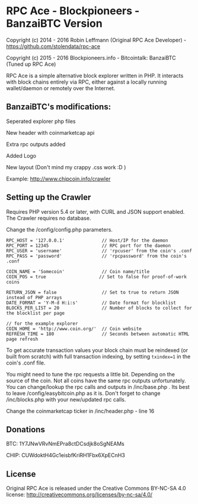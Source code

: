 RPC Ace - Blockpioneers - BanzaiBTC Version
==============================

Copyright (c) 2014 - 2016 Robin Leffmann (Original RPC Ace Developer) - https://github.com/stolendata/rpc-ace 

Copyright (c) 2015 - 2016 Blockpioneers.info - Bitcointalk: BanzaiBTC (Tuned up RPC Ace)

RPC Ace is a simple alternative block explorer written in PHP. It interacts with block chains entirely via RPC, either against a locally running wallet/daemon or remotely over the Internet.


BanzaiBTC's modifications:
------------------
Seperated explorer php files

New header with coinmarketcap api

Extra rpc outputs added

Added Logo

New layout (Don't mind my crappy .css work :D )


Example: http://www.chipcoin.info/crawler


Setting up the Crawler
------------------

Requires PHP version 5.4 or later, with CURL and JSON support enabled. The Crawler requires no database.

Change the /config/config.php parameters.

    RPC_HOST = '127.0.0.1'              // Host/IP for the daemon
    RPC_PORT = 12345                    // RPC port for the daemon
    RPC_USER = 'username'               // 'rpcuser' from the coin's .conf
    RPC_PASS = 'password'               // 'rpcpassword' from the coin's .conf

    COIN_NAME = 'Somecoin'              // Coin name/title
    COIN_POS = true                    // Set to false for proof-of-work coins

    RETURN_JSON = false                 // Set to true to return JSON instead of PHP arrays
    DATE_FORMAT = 'Y-M-d H:i:s'         // Date format for blocklist
    BLOCKS_PER_LIST = 20                // Number of blocks to collect for the blocklist per page

    // for the example explorer
    COIN_HOME = 'http://www.coin.org/'  // Coin website
    REFRESH_TIME = 180                  // Seconds between automatic HTML page refresh



To get accurate transaction values your block chain must be reindexed (or built from scratch) with full transaction indexing, by setting `txindex=1` in the coin's .conf file.

You might need to tune the rpc requests a little bit. Depending on the source of the coin. Not all coins have the same rpc outputs unfortunately. You can change/lookup the rpc calls and outputs in /inc/base.php . Its best to leave /config/easybitcoin.php as it is. Don't forget to change /inc/blocks.php with your new/updated rpc calls.

Change the coinmarketcap ticker in /inc/header.php - line 16

Donations
---------

BTC: 1Y7JNwVRvNmEPra8ctDCsdjk8oSgNEAMs

CHIP: CUWdoktH4Gc1eisbfKriRH1Fbx6XpECnH3


License
-------

Original RPC Ace is released under the Creative Commons BY-NC-SA 4.0 license: http://creativecommons.org/licenses/by-nc-sa/4.0/
